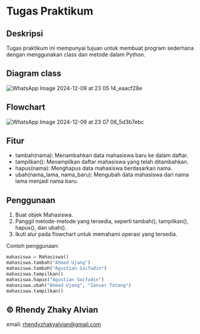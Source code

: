 # Tugas Praktikum

## Deskripsi

Tugas praktikum ini mempunyai tujuan untuk membuat program sederhana dengan menggunakan class dan metode dalam Python.

## Diagram class

![WhatsApp Image 2024-12-09 at 23 05 14_eaacf28e](https://github.com/user-attachments/assets/24df543b-ed18-4ecb-ba47-7356dfd45257)

## Flowchart

![WhatsApp Image 2024-12-09 at 23 07 06_5d3b7ebc](https://github.com/user-attachments/assets/6c08e2cf-05c9-40c6-88a1-9fb73dd1d456)

## Fitur

- tambah(nama): Menambahkan data mahasiswa baru ke dalam daftar.
- tampilkan(): Menampilkan daftar mahasiswa yang telah ditambahkan.
- hapus(nama): Menghapus data mahasiswa berdasarkan nama.
- ubah(nama_lama, nama_baru): Mengubah data mahasiswa dari nama lama menjadi nama baru.

## Penggunaan

1. Buat objek Mahasiswa.
2. Panggil metode-metode yang tersedia, seperti tambah(), tampilkan(), hapus(), dan ubah().
3. Ikuti alur pada flowchart untuk memahami operasi yang tersedia.

Contoh penggunaan:

```python
mahasiswa = Mahasiswa()
mahasiswa.tambah("Ahmad Ujang")
mahasiswa.tambah("Agustian Saifudin")
mahasiswa.tampilkan()
mahasiswa.hapus("Agustian Saifudin")
mahasiswa.ubah("Ahmad Ujang", "Zanuar Tatang")
mahasiswa.tampilkan()
```

## © Rhendy Zhaky Alvian
email: rhendyzhakyalvian@gmail.com

